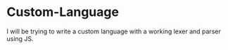 # Custom-Language
I will be trying to write a custom language with a working lexer and parser using JS.
